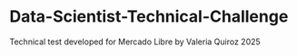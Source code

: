 # Data-Scientist-Technical-Challenge
Technical test developed for Mercado Libre by Valeria Quiroz
2025
